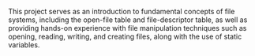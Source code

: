 <a>This project serves as an introduction to fundamental concepts of file systems, including the open-file table and file-descriptor table, as well as providing hands-on experience with file manipulation techniques such as opening, reading, writing, and creating files, along with the use of static variables.</a>
